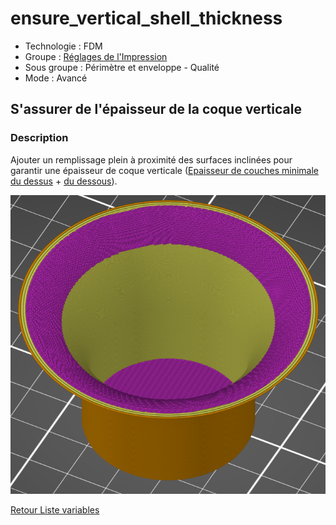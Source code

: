 # ensure_vertical_shell_thickness

* Technologie : FDM
* Groupe : [Réglages de l'Impression](../print_settings/print_settings.md)
* Sous groupe : Périmètre et enveloppe - Qualité
* Mode : Avancé

## S'assurer de l'épaisseur de la coque verticale

### Description

Ajouter un remplissage plein à proximité des surfaces inclinées pour garantir une épaisseur de coque verticale ([Epaisseur de couches minimale du dessus](top_solid_min_thickness.md) + [du dessous](bottom_solid_min_thickness.md)).

![Ajout de zone pleine](./images/ensure_vertical_shell_thickness/001.png)


[Retour Liste variables](variable_list.md)
